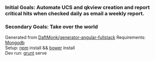 ### Initial Goals:  Automate UCS and qkview creation and report critical hits when checked daily as email a weekly report.  
### Secondary Goals: Take over the world
Generated from [DaftMonk/generator-angular-fullstack](https://github.com/DaftMonk/generator-angular-fullstack) 
Requirements: [Mongodb](https://github.com/mongodb/mongo)  
Setup:  [npm](http://nodejs.org/) install && [bower](https://github.com/bower/bower) install  
Dev run:  [grunt](https://github.com/gruntjs/grunt) serve  
